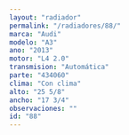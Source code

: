```yaml
---
layout: "radiador"
permalink: "/radiadores/88/"
marca: "Audi"
modelo: "A3"
ano: "2013"
motor: "L4 2.0"
transmision: "Automática"
parte: "434060"
clima: "Con clima"
alto: "25 5/8"
ancho: "17 3/4"
observaciones: ""
id: "88"
---
```


